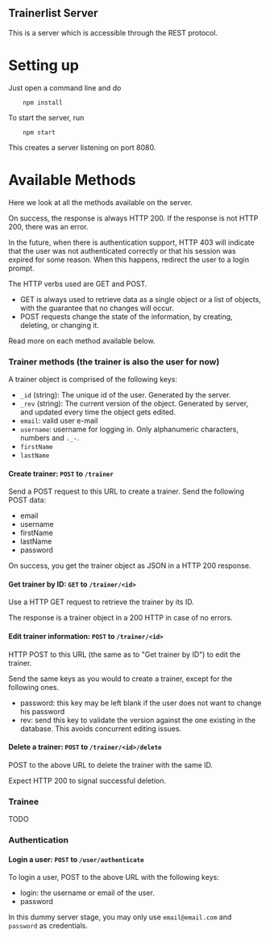 Trainerlist Server
------------------

This is a server which is accessible through the REST protocol.


Setting up
==========

Just open a command line and do

        npm install

To start the server, run

        npm start

This creates a server listening on port 8080.


Available Methods
=================

Here we look at all the methods available on the server.

On success, the response is always HTTP 200. If the response is not HTTP 200, there was an error.

In the future, when there is authentication support, HTTP 403 will indicate that the user was not authenticated correctly or that his session was expired for some reason. When this happens, redirect the user to a login prompt.

The HTTP verbs used are GET and POST.

 - GET is always used to retrieve data as a single object or a list of objects, with the guarantee that no changes will occur.
 - POST requests change the state of the information, by creating, deleting, or changing it.

Read more on each method available below.


### Trainer methods (the trainer is also the user for now)

A trainer object is comprised of the following keys:

 - `_id` (string): The unique id of the user. Generated by the server.
 - `_rev` (string): The current version of the object. Generated by server, and updated every time the object gets edited.
 - `email`: valid user e-mail
 - `username`: username for logging in. Only alphanumeric characters, numbers and `._-`.
 - `firstName`
 - `lastName`


#### Create trainer: `POST` to `/trainer`

Send a POST request to this URL to create a trainer. Send the following POST data:

 - email
 - username
 - firstName
 - lastName
 - password

On success, you get the trainer object as JSON in a HTTP 200 response.


#### Get trainer by ID: `GET` to `/trainer/<id>`

Use a HTTP GET request to retrieve the trainer by its ID.

The response is a trainer object in a 200 HTTP in case of no errors. 


#### Edit trainer information: `POST` to `/trainer/<id>`

HTTP POST to this URL (the same as to "Get trainer by ID") to edit the trainer.

Send the same keys as you would to create a trainer, except for the following ones.

 - password: this key may be left blank if the user does not want to change his password
 - rev: send this key to validate the version against the one existing in the database. This avoids concurrent editing issues.


#### Delete a trainer: `POST` to `/trainer/<id>/delete`

POST to the above URL to delete the trainer with the same ID.

Expect HTTP 200 to signal successful deletion.


### Trainee

TODO

### Authentication

#### Login a user: `POST` to `/user/authenticate`

To login a user, POST to the above URL with the following keys:

 - login: the username or email of the user.
 - password



In this dummy server stage, you may only use `email@email.com` and `password` as credentials.


